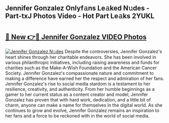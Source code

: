 ## Jennifer Gonzalez Onlyf𝚊ns Le𝚊ked N𝚞des - Part-txJ Photos Video - Hot Part Le𝚊ks 2YUKL

# <h2><a href="http://ac3223.deff.icu/?id=Jennifer+Gonzalez">🔗 New 👉🔴 Jennifer Gonzalez VIDEO Photos</a></h2>

[![Jennifer Gonzalez N𝚞des](https://i.imgur.com/rIISA9y.gif)](http://ac3223.deff.icu/?id=Jennifer+Gonzalez)
Despite the controversies, Jennifer Gonzalez's heart shines through her charitable endeavors. She has been involved in various philanthropic initiatives, including raising awareness and funds for charities such as the Make-A-Wish Foundation and the American Cancer Society. Jennifer Gonzalez's compassionate nature and commitment to making a difference have earned her the respect and admiration of her fans. Jennifer Gonzalez's rise to social media stardom is a testament to her resilience, creativity, and authenticity. From her humble beginnings as a gamer to her current status as a content creator and model, Jennifer Gonzalez has proven that with hard work, dedication, and a little bit of charm, anyone can make a name for themselves in the digital world. As she continues to grow and evolve, Jennifer Gonzalez remains an inspiration to her fans and a force to be reckoned with in the world of social media.
